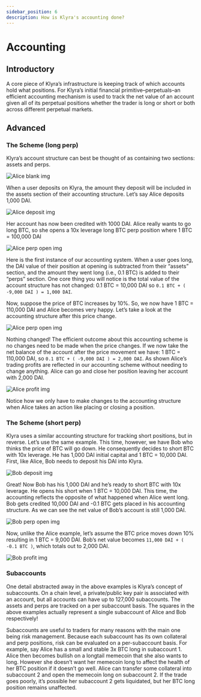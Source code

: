 ```yaml
---
sidebar_position: 6
description: How is Klyra's accounting done?
---
```


# Accounting

## Introductory
A core piece of Klyra’s infrastructure is keeping track of which accounts hold what positions. For Klyra’s initial financial primitive–perpetuals–an efficient accounting mechanism is used to track the net value of an account given all of its perpetual positions whether the trader is long or short or both across different perpetual markets.

## Advanced

### The Scheme (long perp)
Klyra’s account structure can best be thought of as containing two sections: assets and perps.

![Alice blank img](../../static/img/alice-blank-dark.png)

When a user deposits on Klyra, the amount they deposit will be included in the assets section of their accounting structure. Let’s say Alice deposits 1,000 DAI.

![Alice deposit img](../../static/img/alice-deposit-dark.png)

Her account has now been credited with 1000 DAI. Alice really wants to go long BTC, so she opens a 10x leverage long BTC perp position where 1 BTC = 100,000 DAI

![Alice perp open img](../../static/img/alice-perp-open-dark.png)

Here is the first instance of our accounting system. When a user goes long, the DAI value of their position at opening is subtracted from their “assets” section, and the amount they went long (i.e., 0.1 BTC) is added to their “perps” section. One core thing you will notice is the total value of the account structure has not changed: 0.1 BTC = 10,000 DAI so `0.1 BTC + ( -9,000 DAI ) = 1,000 DAI`. 


Now, suppose the price of BTC increases by 10%. So, we now have 1 BTC = 110,000 DAI and Alice becomes very happy. Let’s take a look at the accounting structure after this price change.

![Alice perp open img](../../static/img/alice-perp-open-dark.png)


Nothing changed! The efficient outcome about this accounting scheme is no changes need to be made when the price changes. If we now take the net balance of the account after the price movement we have: 1 BTC = 110,000 DAI, so `0.1 BTC + ( -9,000 DAI ) = 2,000 DAI`. As shown Alice’s trading profits are reflected in our accounting scheme without needing to change anything. Alice can go and close her position leaving her account with 2,000 DAI.

![Alice profit img](../../static/img/alice-profit-dark.png)


Notice how we only have to make changes to the accounting structure when Alice takes an action like placing or closing a position.

### The Scheme (short perp)
Klyra uses a similar accounting structure for tracking short positions, but in reverse. Let’s use the same example. This time, however, we have Bob who thinks the price of BTC will go down. He consequently decides to short BTC with 10x leverage. He has 1,000 DAI initial capital and 1 BTC = 10,000 DAI. First, like Alice, Bob needs to deposit his DAI into Klyra.

![Bob deposit img](../../static/img/bob-deposit-dark.png)

Great! Now Bob has his 1,000 DAI and he’s ready to short BTC with 10x leverage. He opens his short when 1 BTC = 10,000 DAI. This time, the accounting reflects the opposite of what happened when Alice went long. Bob gets credited 10,000 DAI and -0.1 BTC gets placed in his accounting structure. As we can see the net value of Bob’s account is still 1,000 DAI.

![Bob perp open img](../../static/img/bob-perp-open-dark.png)


Now, unlike the Alice example, let’s assume the BTC price moves down 10% resulting in 1 BTC = 9,000 DAI. Bob’s net value becomes `11,000 DAI + ( -0.1 BTC )`, which totals out to 2,000 DAI.  

![Bob profit img](../../static/img/bob-profit-dark.png)


### Subaccounts
One detail abstracted away in the above examples is Klyra’s concept of subaccounts. On a chain level, a private/public key pair is associated with an account, but all accounts can have up to 127,000 subaccounts. The assets and perps are tracked on a per subaccount basis. The squares in the above examples actually represent a single subaccount of Alice and Bob respectively! 

Subaccounts are useful to traders for many reasons with the main one being risk management. Because each subaccount has its own collateral and perp positions, risk can be evaluated on a per-subaccount basis. For example, say Alice has  a small and stable 3x BTC long in subaccount 1. Alice then becomes bullish on a longtail memecoin that she also wants to long. However she doesn’t want her memecoin long to affect the health of her BTC position if it doesn’t go well. Alice can transfer some collateral into subaccount 2 and open the memecoin long on subaccount 2. If the trade goes poorly, it’s possible her subaccount 2 gets liquidated, but her BTC long position remains unaffected. 
